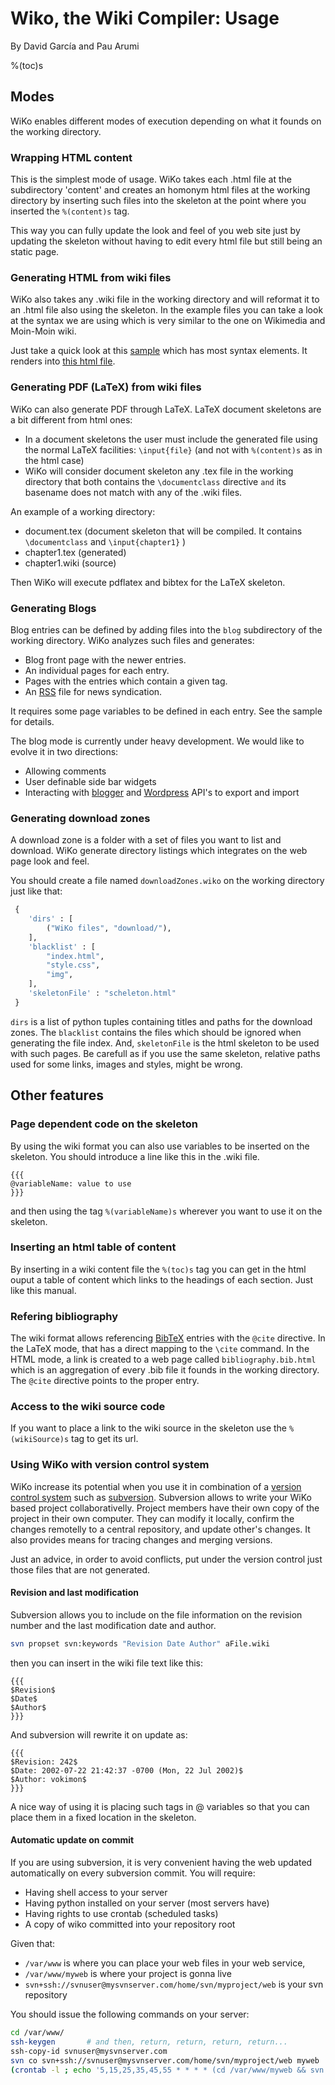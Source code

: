 ﻿# Wiko, the Wiki Compiler: Usage

By David García and Pau Arumi

%(toc)s

## Modes

WiKo enables different modes of execution
depending on what it founds on the working directory.

### Wrapping HTML content

This is the simplest mode of usage.
WiKo takes each .html file at the subdirectory 'content'
and creates an homonym html files at the working
directory by inserting such files into the skeleton
at the point where you inserted the `%(content)s` tag.

This way you can fully update the look and feel of you web site
just by updating the skeleton without having to edit every html file
but still being an static page.

<!-- [[wikosample-htmlcontent.zip Sample WiKo project using html content]] -->

### Generating HTML from wiki files

WiKo also takes any .wiki file in the working directory
and will reformat it to an .html file also using the skeleton.
In the example files you can take a look at the syntax we are using
which is very similar to the one on Wikimedia and Moin-Moin wiki.

Just take a quick look at this [sample](Sample.wiki) which has most syntax elements.
It renders into [this html file](Sample.html).

<!-- [[wikosample-wikicontent.zip Sample WiKo project using wiki content]] -->

### Generating PDF (LaTeX) from wiki files

WiKo can also generate PDF through LaTeX. LaTeX document skeletons are a bit different from html ones:
* In a document skeletons the user must include the generated file using the normal LaTeX facilities: `\input{file}` (and not with `%(content)s` as in the html case)
* WiKo will consider document skeleton any .tex file in the working directory that both contains the `\documentclass` directive `and` its basename does not match with any of the .wiki files.

An example of a working directory:
* document.tex (document skeleton that will be compiled. It contains `\documentclass` and `\input{chapter1}` )
* chapter1.tex (generated)
* chapter1.wiki (source)

Then WiKo will execute pdflatex and bibtex for the LaTeX skeleton.



<!-- [[wikosample-article.zip Sample WiKo project for a PDF article]] -->

### Generating Blogs

Blog entries can be defined by adding files into the
`blog` subdirectory of the working directory.
WiKo analyzes such files and generates:
* Blog front page with the newer entries.
* An individual pages for each entry.
* Pages with the entries which contain a given tag.
* An [RSS](http://en.wikipedia.org/wiki/Rss) file for news syndication.

It requires some page variables to be defined in each entry.
See the sample for details.

The blog mode is currently under heavy development.
We would like to evolve it in two directions:
* Allowing comments
* User definable side bar widgets
* Interacting with [blogger](http://www.blogger.com) and [Wordpress](http://www.wordpress.org) API's to export and import

<!-- [[wikosample-blog.zip Sample WiKo project for a blog]] -->

### Generating download zones

A download zone is a folder with a set of files you want to list and download.
WiKo generate directory listings which integrates on the web page look and feel.

You should create a file named `downloadZones.wiko` on the working directory
just like that:
```python
 {
	'dirs' : [
		("WiKo files", "download/"),
	],
	'blacklist' : [
		"index.html",
		"style.css",
		"img",
	],
	'skeletonFile' : "scheleton.html"
 }
```


`dirs` is a list of python tuples containing titles and paths for the download zones.
The `blacklist` contains the files which should be ignored when generating the file index.
And, `skeletonFile` is the html skeleton to be used with such pages.
Be carefull as if you use the same skeleton, relative paths used for some links, images and styles,
might be wrong.


## Other features

### Page dependent code on the skeleton

By using the wiki format you can also use variables to be inserted
on the skeleton.
You should introduce a line like this in the .wiki file.

	{{{
	@variableName: value to use
	}}}

and then using the tag `%(variableName)s` wherever you want to use it on the skeleton.

### Inserting an html table of content

By inserting in a wiki content file the `%(toc)s` tag you can get
in the html ouput a table of content which links to the headings of each section.
Just like this manual.

### Refering bibliography

The wiki format allows referencing [BibTeX](http://en.wikipedia.org/wiki/Bibtex) entries
with the `@cite` directive.
In the LaTeX mode, that has a direct mapping to the `\cite` command.
In the HTML mode, a link is created to a web page called `bibliography.bib.html`
which is an aggregation of every .bib file it founds in the working directory.
The `@cite` directive points to the proper entry.

### Access to the wiki source code

If you want to place a link to the wiki source in the skeleton
use the `%(wikiSource)s` tag to get its url.

### Using WiKo with version control system

WiKo increase its potential when you use it in combination of a
[version control system](http://en.wikipedia.org/wiki/Version_control_system)
such as [subversion](http://subversion.tigris.org/).
Subversion allows to write your WiKo based project collaborativelly.
Project members have their own copy of the project in their own computer.
They can modify it locally, confirm the changes remotelly to a central repository,
and update other's changes.
It also provides means for tracing changes and merging versions.

Just an advice, in order to avoid conflicts,
put under the version control just those files that are not generated.

#### Revision and last modification

Subversion allows you to include on the file information on the revision
number and the last modification date and author.

```bash
svn propset svn:keywords "Revision Date Author" aFile.wiki
```

then you can insert in the wiki file text like this:

	{{{
	$Revision$
	$Date$
	$Author$
	}}}

And subversion will rewrite it on update as:

	{{{
	$Revision: 242$
	$Date: 2002-07-22 21:42:37 -0700 (Mon, 22 Jul 2002)$
	$Author: vokimon$
	}}}

A nice way of using it is placing such tags in @ variables
so that you can place them in a fixed location in the skeleton.

#### Automatic update on commit

If you are using subversion, it is very convenient having
the web updated automatically on every subversion commit.
You will require:

* Having shell access to your server
* Having python installed on your server (most servers have)
* Having rights to use crontab (scheduled tasks)
* A copy of wiko committed into your repository root

Given that:

* `/var/www` is where you can place your web files in your web service,
* `/var/www/myweb` is where your project is gonna live
* `svn+ssh://svnuser@mysvnserver.com/home/svn/myproject/web` is your svn repository

You should issue the following commands on your server:

```bash
cd /var/www/
ssh-keygen       # and then, return, return, return, return...
ssh-copy-id svnuser@mysvnserver.com
svn co svn+ssh://svnuser@mysvnserver.com/home/svn/myproject/web myweb
(crontab -l ; echo '5,15,25,35,45,55 * * * * (cd /var/www/myweb && svn up && ./wiko) 2>&1 | cat > /var/www/myweb/err') | crontab -
```






